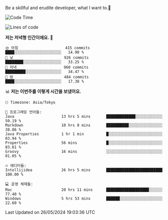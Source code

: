 Be a skillful and erudite developer, what I want to.👶

<!--START_SECTION:waka-->
![Code Time](http://img.shields.io/badge/Code%20Time-843%20hrs%2048%20mins-blue)

![Lines of code](https://img.shields.io/badge/%EC%A0%80%EB%8A%94%20%EC%97%AC%ED%83%9C%EA%B9%8C%EC%A7%80%20-2.1%20million%20%EC%A4%84%EC%9D%98%20%EC%BD%94%EB%93%9C%EB%A5%BC%20%EC%9E%91%EC%84%B1%ED%96%88%EC%96%B4%EC%9A%94.-blue)

**저는 저녁형 인간이에요. 🦉** 

```text
🌞 아침                     415 commits         ████░░░░░░░░░░░░░░░░░░░░░   14.90 % 
🌆 낮　                     926 commits         ████████░░░░░░░░░░░░░░░░░   33.25 % 
🌃 저녁                     960 commits         █████████░░░░░░░░░░░░░░░░   34.47 % 
🌙 밤　                     484 commits         ████░░░░░░░░░░░░░░░░░░░░░   17.38 % 
```


📊 **저는 이번주를 이렇게 시간을 보냈어요.** 

```text
🕑︎ Timezone: Asia/Tokyo

💬 프로그래밍 언어들: 
Java                     13 hrs 5 mins       █████████████░░░░░░░░░░░░   50.19 % 
Markdown                 10 hrs 8 mins       ██████████░░░░░░░░░░░░░░░   38.86 % 
Java Properties          1 hr 1 min          █░░░░░░░░░░░░░░░░░░░░░░░░   03.94 % 
Properties               56 mins             █░░░░░░░░░░░░░░░░░░░░░░░░   03.61 % 
Groovy                   16 mins             ░░░░░░░░░░░░░░░░░░░░░░░░░   01.05 % 

🔥 에디터들: 
Intellijidea             26 hrs 5 mins       █████████████████████████   100.00 % 

💻 운영 체제들: 
Mac                      20 hrs 11 mins      ███████████████████░░░░░░   77.40 % 
Windows                  5 hrs 53 mins       ██████░░░░░░░░░░░░░░░░░░░   22.60 % 
```


 Last Updated on 26/05/2024 19:03:36 UTC
<!--END_SECTION:waka-->
